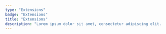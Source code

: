 ```yaml
---
type: "Extensions"
badge: "Extensions"
title: "Extensions"
description: "Lorem ipsum dolor sit amet, consectetur adipiscing elit. Nunc tempus laoreet leo sit amet iaculis."
---
```

